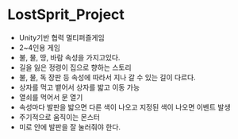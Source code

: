 # LostSprit_Project

- Unity기반 협력 멀티퍼즐게임
- 2~4인용 게임
- 불, 물, 땅, 바람 속성을 가지고있다.
- 길을 잃은 정령이 집으로 향하는 스토리
- 불, 물, 독 장판 등 속성에 따라서 지나 갈 수 있는 길이 다르다.
- 상자를 먹고 뱉어서 상자를 밟고 이동 가능
- 열쇠를 먹어서 문 열기
- 속성마다 발판을 밟으면 다른 색이 나오고 지정된 색이 나오면 이벤트 발생
- 주기적으로 움직이는 몬스터
- 미로 안에 발판을 잘 눌러줘야 한다.
